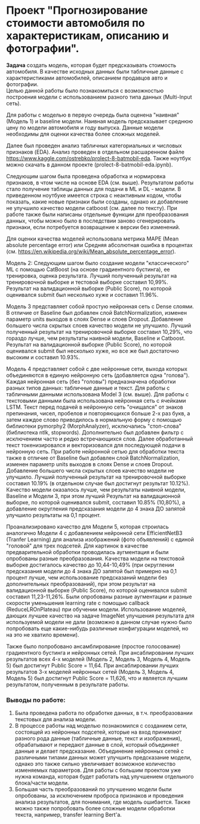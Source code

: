 # Проект "Прогнозирование стоимости автомобиля по характеристикам, описанию и фотографии". 

**Задача** создать модель, которая будет предсказывать стоимость автомобиля. В качестве исходных данных были табличные данные с характеристиками автомобилей, описанием продавцов авто и фотографии.  
Целью данной работы было познакомиться с возможностью построения модели с использованием разного типа данных (Multi-Input сеть).  

Для работы с моделью в первую очередь была оценена "наивная" (Модель 1) и baseline модели. Наивная модель предсказывает среднюю цену по модели автомобиля и году выпуска. Данные модели необходимы для оценки качества более сложных моделей.  

Далее был проведен анализ табличных категориальных и числовых признаков (EDA). Анализ проведен в отдельном расшаренном файле https://www.kaggle.com/ostrebko/prolect-8-batmobil-eda. Также ноутбук можно скачать в данном проекте (prolect-8-batmobil-eda.ipynb).  

Следующим шагом была проведена обработка и нормировка признаков, в чтом числе на основе EDA (см. выше). Результатом работы стало получение таблицы данных для подачи в ML и DL - модели. В приведенном ноутбуке имеется строка с неактивным кодом, чтобы показать, какие новые признаки были созданы, однако их добавление не улучшило качество модели catboost (см. далее по тексту). При работе также были написаны отдельные функции для преобразования данных, чтобы можно было в последствии заново сгенерировать признаки, если потребуется возвращение к версии без изменений.

Для оценки качества моделей использовала метрика MAPE (Mean absolute percentage error) или Средняя абсолютная ошибка в процентах (см. https://en.wikipedia.org/wiki/Mean_absolute_percentage_error). 

Модель 2: Следующим шагом было создание модели "классического"  ML с помощью CatBoost (на основе градиентного бустинга), ее тренировка, оценка результата. Лучший полученный результат на тренировочной выборке и тестовой выборке составил 10,99%. Результат на валидационной выборке (Public Score), по которой оценивался submit был несколько хуже и составил 11.96%. 

Модель 3 представляет собой простую нейронная сеть с Dense слоями. В отличие от Baseline был добавлен слой BatchNormalization, изменен параметр units выходов в слоях Dense и слоев Dropout. Добавление большего числа скрытых слоев качество модели не улучшило. Лучший полученный результат на тренировочной выборке составил 10,29%, что гораздо лучше, чем результаты наивной модели, Baseline и Catboost. Результат на валидационной выборке (Public Score), по которой оценивался submit был несколько хуже, но все же был достаточно высоким и составил 10.93%.

Модель 4 представляет собой с две нейронные сети, выхода которых объединяются в единую нейронную сеть (добавляется одна "голова"). Каждая нейронная сеть (без "головы") предназначена обработки разных типов данных: табличные данные и текст. Для работы с табличными данными использована Model 3 (см. выше). Для работы с текстовыми данными была использована нейронная сеть с ячейками LSTM. Текст перед подачей в нейронную сеть "очищался" от знаков препинания, чисел, пробелов и повторяющихся больше 2-х раз букв, а затем каждое слово приводилось в нормальную форму с помощью библиотеки pymorphy2 (MorphAnalyzer), исключались "стоп-слова" (библиотека ntlk, stopwords). Дополнительно был добавлен фильтр с исключением часто и редко встречающихся слов. Далее обработанный текст токенизировался и векторизовался для последующей подачи в нейронную сеть. При работе нейронной сетью для обработки текста также в отличие от Baseline был добавлен слой BatchNormalization, изменен параметр units выходов в слоях Dense и слоев Dropout. Добавление большего числа скрытых слоев качество модели не улучшило. Лучший полученный результат на тренировочной выборке составил 10.19% (в отдельном случае был достигнут результат 10.12%). Качество модели оказалось лучше, чем результаты наивной модели, Baseline и Модели 3, при этом лучший Результат на валидационной выборке, по которой оценивался submit, составил 10.85% (10,80%), а добавление округления предсказания модели до 4 знака ДО запятой улучшило результаты на 0,1 процент.  

Проанализировано качество для Модели 5, которая строилась аналогично Модели 4 с добавлением нейронной сети EfficientNetB3 (Tranfer Learning) для анализа изображений (фото объявлений) с единой "головой" для трех подсетей. Для картинок в качестве предварительной обработки проводилась аугментация и были опробованы разные преобразования. Качества модели на текстовой выборке  достигалось качество до 10,44-10,49% (при округлении предсказания модели до 4 знака ДО запятой был примерно на 0,1 процент лучше, чем использование предсказаний модели без дополнительных преобразований), при этом результат на валидационной выборке (Public Score), по которой оценивался submit составил 11,23-11,26%. Были опробованы разные аугментации и разные скорости уменьшения learning rate с помощью callback (ReduceLROnPlateau) при обучении модели. Использование моделей, дающих лучшее качество на задаче ImageNet улучшения результата для используемой модели не дали (возможно в данном случае нужно было попробовать еще какие-нибудь различные конфигурации моделей, но на это не хватило времени).

Также было попробовано ансамблирование (простое голосование) градиентного бустинга и нейронных сетей. При ансаблировании лучших результатов всех 4-х моделей (Модель 2, Модель 3, Модель 4, Модель 5) был достигнут Public Score = 11,64. При ансаблировании лучших результатов 3-х моделей нейронных сетей (Модель 3, Модель 4, Модель 5) был достигнут Public Score = 11,626, что и является лучшим результатом, полученным в результате работы.

### Выводы по работе:
1. Была проведена работа по обработке данных, в т.ч. преобразовании текстовых для анализа модели. 
2. В процессе работы над моделью познакомился с созданием сети, состоящей из нейронных подсетей, которые на вход принимают разного рода данные (табличные данные, текст и изображения), обрабатывают и передают данные в слой, который объединяет данные и делает предсказание. Объединение нейронных сетей с различными типами данных может улучшить предсказание модели, однако это также сильно увеличивает возможное количество изменяемых параметров. Для работы с большим проектом уже нужна команда, которая будет работать над улучшением отдельного блока/части модели.
3. Большая часть преобразований по улучшению модели были опробованы, за исключением проброса признаков и проведения анализа результатов, для понимания, где модель ошибается. Также можно также попробовать более сложные модели обработки текста, например, transfer learning Bert'a.
